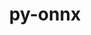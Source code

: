 ---
title: "py-onnx"
layout: cache
categories: [package, develop]
meta: {"versions": ["1.16.0"], "compilers": ["apple-clang@=15.0.0", "gcc@=11.4.0"], "oss": ["ubuntu22.04", "ventura"], "platforms": ["darwin", "linux"], "targets": ["aarch64", "x86_64_v3"], "stacks": ["ml-darwin-aarch64-mps", "ml-linux-x86_64-cpu", "ml-linux-x86_64-cuda", "root"], "num_specs": 10, "num_specs_by_stack": {"root": 10, "ml-darwin-aarch64-mps": 5, "ml-linux-x86_64-cuda": 5, "ml-linux-x86_64-cpu": 5}}
spec_details: [{"hash": "xo3gddjcwqlt4a25h5xfgvdgeljlaa5m", "compiler": "apple-clang@=15.0.0", "versions": ["1.16.0"], "os": "ventura", "platform": "darwin", "target": "aarch64", "variants": ["build_system=python_pip"], "stacks": ["root", "ml-darwin-aarch64-mps"], "size": "-", "tarball": "https://binaries.spack.io/develop/build_cache/darwin-ventura-aarch64/apple-clang-15.0.0/py-onnx-1.16.0/darwin-ventura-aarch64-apple-clang-15.0.0-py-onnx-1.16.0-xo3gddjcwqlt4a25h5xfgvdgeljlaa5m.spack"}, {"hash": "tw4yb2gcwob3vh2dzxwtvvvpdjmvt73u", "compiler": "apple-clang@=15.0.0", "versions": ["1.16.0"], "os": "ventura", "platform": "darwin", "target": "aarch64", "variants": ["build_system=python_pip"], "stacks": ["root", "ml-darwin-aarch64-mps"], "size": "-", "tarball": "https://binaries.spack.io/develop/build_cache/darwin-ventura-aarch64/apple-clang-15.0.0/py-onnx-1.16.0/darwin-ventura-aarch64-apple-clang-15.0.0-py-onnx-1.16.0-tw4yb2gcwob3vh2dzxwtvvvpdjmvt73u.spack"}, {"hash": "qnijn26fckigszcyv5lcstqnmp2r4zv4", "compiler": "apple-clang@=15.0.0", "versions": ["1.16.0"], "os": "ventura", "platform": "darwin", "target": "aarch64", "variants": ["build_system=python_pip"], "stacks": ["root", "ml-darwin-aarch64-mps"], "size": "-", "tarball": "https://binaries.spack.io/develop/build_cache/darwin-ventura-aarch64/apple-clang-15.0.0/py-onnx-1.16.0/darwin-ventura-aarch64-apple-clang-15.0.0-py-onnx-1.16.0-qnijn26fckigszcyv5lcstqnmp2r4zv4.spack"}, {"hash": "t6h5qia3mo3ax44n22ijcuoic7x6rb75", "compiler": "apple-clang@=15.0.0", "versions": ["1.16.0"], "os": "ventura", "platform": "darwin", "target": "aarch64", "variants": ["build_system=python_pip"], "stacks": ["root", "ml-darwin-aarch64-mps"], "size": "-", "tarball": "https://binaries.spack.io/develop/build_cache/darwin-ventura-aarch64/apple-clang-15.0.0/py-onnx-1.16.0/darwin-ventura-aarch64-apple-clang-15.0.0-py-onnx-1.16.0-t6h5qia3mo3ax44n22ijcuoic7x6rb75.spack"}, {"hash": "rnxyiramdufdg365wzwutcr5t4naj454", "compiler": "apple-clang@=15.0.0", "versions": ["1.16.0"], "os": "ventura", "platform": "darwin", "target": "aarch64", "variants": ["build_system=python_pip"], "stacks": ["root", "ml-darwin-aarch64-mps"], "size": "-", "tarball": "https://binaries.spack.io/develop/build_cache/darwin-ventura-aarch64/apple-clang-15.0.0/py-onnx-1.16.0/darwin-ventura-aarch64-apple-clang-15.0.0-py-onnx-1.16.0-rnxyiramdufdg365wzwutcr5t4naj454.spack"}, {"hash": "7gvigybjdsuhqe2doc2ycwr7flcdryjq", "compiler": "gcc@=11.4.0", "versions": ["1.16.0"], "os": "ubuntu22.04", "platform": "linux", "target": "x86_64_v3", "variants": ["build_system=python_pip"], "stacks": ["root", "ml-linux-x86_64-cuda", "ml-linux-x86_64-cpu"], "size": "-", "tarball": "https://binaries.spack.io/develop/build_cache/linux-ubuntu22.04-x86_64_v3/gcc-11.4.0/py-onnx-1.16.0/linux-ubuntu22.04-x86_64_v3-gcc-11.4.0-py-onnx-1.16.0-7gvigybjdsuhqe2doc2ycwr7flcdryjq.spack"}, {"hash": "vxi67uth4ru4htxhgwjco5mv2sq3wr6f", "compiler": "gcc@=11.4.0", "versions": ["1.16.0"], "os": "ubuntu22.04", "platform": "linux", "target": "x86_64_v3", "variants": ["build_system=python_pip"], "stacks": ["root", "ml-linux-x86_64-cuda", "ml-linux-x86_64-cpu"], "size": "-", "tarball": "https://binaries.spack.io/develop/build_cache/linux-ubuntu22.04-x86_64_v3/gcc-11.4.0/py-onnx-1.16.0/linux-ubuntu22.04-x86_64_v3-gcc-11.4.0-py-onnx-1.16.0-vxi67uth4ru4htxhgwjco5mv2sq3wr6f.spack"}, {"hash": "q2t6hq7wvoj6r72qegk6k2imfv3nnhiz", "compiler": "gcc@=11.4.0", "versions": ["1.16.0"], "os": "ubuntu22.04", "platform": "linux", "target": "x86_64_v3", "variants": ["build_system=python_pip"], "stacks": ["root", "ml-linux-x86_64-cuda", "ml-linux-x86_64-cpu"], "size": "-", "tarball": "https://binaries.spack.io/develop/build_cache/linux-ubuntu22.04-x86_64_v3/gcc-11.4.0/py-onnx-1.16.0/linux-ubuntu22.04-x86_64_v3-gcc-11.4.0-py-onnx-1.16.0-q2t6hq7wvoj6r72qegk6k2imfv3nnhiz.spack"}, {"hash": "x745t7sgtflobtmf4e3tw66p2l45kc44", "compiler": "gcc@=11.4.0", "versions": ["1.16.0"], "os": "ubuntu22.04", "platform": "linux", "target": "x86_64_v3", "variants": ["build_system=python_pip"], "stacks": ["root", "ml-linux-x86_64-cuda", "ml-linux-x86_64-cpu"], "size": "-", "tarball": "https://binaries.spack.io/develop/build_cache/linux-ubuntu22.04-x86_64_v3/gcc-11.4.0/py-onnx-1.16.0/linux-ubuntu22.04-x86_64_v3-gcc-11.4.0-py-onnx-1.16.0-x745t7sgtflobtmf4e3tw66p2l45kc44.spack"}, {"hash": "2mp37n3ajey2twh5qboxtwhfseagomnj", "compiler": "gcc@=11.4.0", "versions": ["1.16.0"], "os": "ubuntu22.04", "platform": "linux", "target": "x86_64_v3", "variants": ["build_system=python_pip"], "stacks": ["root", "ml-linux-x86_64-cuda", "ml-linux-x86_64-cpu"], "size": "-", "tarball": "https://binaries.spack.io/develop/build_cache/linux-ubuntu22.04-x86_64_v3/gcc-11.4.0/py-onnx-1.16.0/linux-ubuntu22.04-x86_64_v3-gcc-11.4.0-py-onnx-1.16.0-2mp37n3ajey2twh5qboxtwhfseagomnj.spack"}]
---